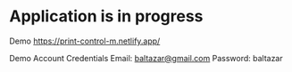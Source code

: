 # Application is in progress

Demo
https://print-control-m.netlify.app/

Demo Account Credentials
Email:  baltazar@gmail.com
Password:  baltazar
